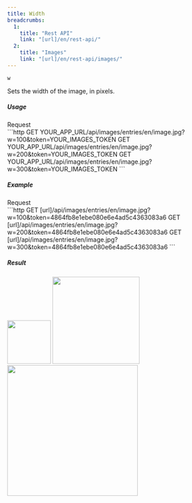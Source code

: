 ```yaml
---
title: Width
breadcrumbs:
  1:
    title: "Rest API"
    link: "[url]/en/rest-api/"
  2:
    title: "Images"
    link: "[url]/en/rest-api/images/"
---
```


`w`

Sets the width of the image, in pixels.

##### Usage

<div class="file-header">Request</div>
```http
GET YOUR_APP_URL/api/images/entries/en/image.jpg?w=100&token=YOUR_IMAGES_TOKEN
GET YOUR_APP_URL/api/images/entries/en/image.jpg?w=200&token=YOUR_IMAGES_TOKEN
GET YOUR_APP_URL/api/images/entries/en/image.jpg?w=300&token=YOUR_IMAGES_TOKEN
```

##### Example

<div class="file-header">Request</div>
```http
GET [url]/api/images/entries/en/image.jpg?w=100&token=4864fb8e1ebe080e6e4ad5c4363083a6
GET [url]/api/images/entries/en/image.jpg?w=200&token=4864fb8e1ebe080e6e4ad5c4363083a6
GET [url]/api/images/entries/en/image.jpg?w=300&token=4864fb8e1ebe080e6e4ad5c4363083a6
```

##### Result

<img width="100" class="inline" src="[url]/api/images/entries/en/image.jpg?w=100&token=4864fb8e1ebe080e6e4ad5c4363083a6">
<img width="200" class="inline" src="[url]/api/images/entries/en/image.jpg?w=200&token=4864fb8e1ebe080e6e4ad5c4363083a6">
<img width="300" class="inline" src="[url]/api/images/entries/en/image.jpg?w=300&token=4864fb8e1ebe080e6e4ad5c4363083a6">
